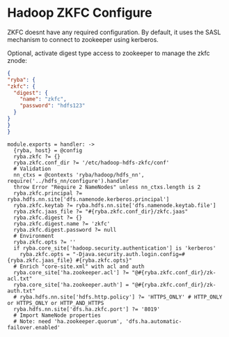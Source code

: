 
# Hadoop ZKFC Configure

ZKFC doesnt have any required configuration. By default, it uses the SASL
mechanism to connect to zookeeper using kerberos.

Optional, activate digest type access to zookeeper to manage the zkfc znode:

```json
{
"ryba": {
"zkfc": {
  "digest": {
    "name": "zkfc",
    "password": "hdfs123"
  }
}
}
}
```

    module.exports = handler: ->
      {ryba, host} = @config
      ryba.zkfc ?= {}
      ryba.zkfc.conf_dir ?= '/etc/hadoop-hdfs-zkfc/conf'
      # Validation
      nn_ctxs = @contexts 'ryba/hadoop/hdfs_nn', require('../hdfs_nn/configure').handler
      throw Error "Require 2 NameNodes" unless nn_ctxs.length is 2
      ryba.zkfc.principal ?= ryba.hdfs.nn.site['dfs.namenode.kerberos.principal']
      ryba.zkfc.keytab ?= ryba.hdfs.nn.site['dfs.namenode.keytab.file']
      ryba.zkfc.jaas_file ?= "#{ryba.zkfc.conf_dir}/zkfc.jaas"
      ryba.zkfc.digest ?= {}
      ryba.zkfc.digest.name ?= 'zkfc'
      ryba.zkfc.digest.password ?= null
      # Environment
      ryba.zkfc.opts ?= ''
      if ryba.core_site['hadoop.security.authentication'] is 'kerberos'
        ryba.zkfc.opts = "-Djava.security.auth.login.config=#{ryba.zkfc.jaas_file} #{ryba.zkfc.opts}"
      # Enrich "core-site.xml" with acl and auth
      ryba.core_site['ha.zookeeper.acl'] ?= "@#{ryba.zkfc.conf_dir}/zk-acl.txt"
      ryba.core_site['ha.zookeeper.auth'] = "@#{ryba.zkfc.conf_dir}/zk-auth.txt"
      # ryba.hdfs.nn.site['hdfs.http.policy'] ?= 'HTTPS_ONLY' # HTTP_ONLY or HTTPS_ONLY or HTTP_AND_HTTPS
      ryba.hdfs.nn.site['dfs.ha.zkfc.port'] ?= '8019'
      # Import NameNode properties
      # Note: need 'ha.zookeeper.quorum', 'dfs.ha.automatic-failover.enabled'
